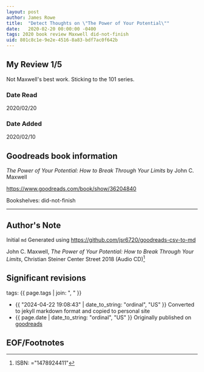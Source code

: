 ```yaml
---
layout: post
author: James Rowe
title:  "Detect Thoughts on \"The Power of Your Potential\""
date:   2020-02-20 00:00:00 -0400
tags: 2020 book review Maxwell did-not-finish
uid: 801c8c1e-9e2e-4516-8a83-bdf7ac0f642b
---
```


<!-- highly dependent on how you personally use jekyll templates, and how you want this to show up -->
<!-- escape any jekyll keys with double brackets -->

## My Review 1/5

Not Maxwell's best work. Sticking to the 101 series.

### Date Read
2020/02/20

### Date Added
2020/02/10

## Goodreads book information

*The Power of Your Potential: How to Break Through Your Limits* by John C. Maxwell

https://www.goodreads.com/book/show/36204840

Bookshelves: did-not-finish

---

## Author's Note

Initial `md` Generated using https://github.com/jsr6720/goodreads-csv-to-md

John C. Maxwell, *The Power of Your Potential: How to Break Through Your Limits*, Christian Steiner Center Street 2018 (Audio CD)[^1]

## Significant revisions

tags: {{ page.tags | join: ", " }} <!-- todo move this somewhere -->

- {{ "2024-04-22 19:08:43" | date_to_string: "ordinal", "US" }} Converted to jekyll markdown format and copied to personal site
- {{ page.date | date_to_string: "ordinal", "US" }} Originally published on [goodreads](https://www.goodreads.com)

## EOF/Footnotes

[^1]: ISBN: ="1478924411"